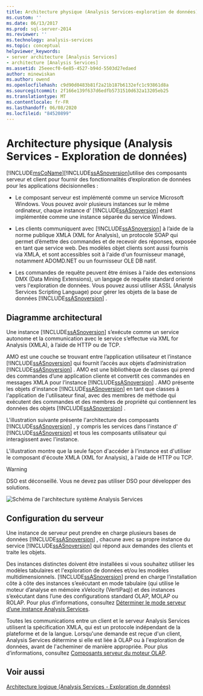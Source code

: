 ```yaml
---
title: Architecture physique (Analysis Services-exploration de données) | Microsoft Docs
ms.custom: ''
ms.date: 06/13/2017
ms.prod: sql-server-2014
ms.reviewer: ''
ms.technology: analysis-services
ms.topic: conceptual
helpviewer_keywords:
- server architecture [Analysis Services]
- architecture [Analysis Services]
ms.assetid: 25eeecf0-6e85-4527-b94d-5503d27edaed
author: minewiskan
ms.author: owend
ms.openlocfilehash: c9d90d0483b81f2a21b187b6132efc1c93861d8a
ms.sourcegitcommit: 2f166e139f637d6edfb5731510d632a13205eb25
ms.translationtype: MT
ms.contentlocale: fr-FR
ms.lasthandoff: 06/08/2020
ms.locfileid: "84520899"
---
```

# <a name="physical-architecture-analysis-services---data-mining"></a>Architecture physique (Analysis Services - Exploration de données)
  [!INCLUDE[msCoName](../../includes/msconame-md.md)][!INCLUDE[ssASnoversion](../../includes/ssasnoversion-md.md)]utilise des composants serveur et client pour fournir des fonctionnalités d’exploration de données pour les applications décisionnelles :

-   Le composant serveur est implémenté comme un service Microsoft Windows. Vous pouvez avoir plusieurs instances sur le même ordinateur, chaque instance d' [!INCLUDE[ssASnoversion](../../includes/ssasnoversion-md.md)] étant implémentée comme une instance séparée du service Windows.

-   Les clients communiquent avec [!INCLUDE[ssASnoversion](../../includes/ssasnoversion-md.md)] à l’aide de la norme publique XMLA (XML for Analysis), un protocole SOAP qui permet d’émettre des commandes et de recevoir des réponses, exposée en tant que service web. Des modèles objet clients sont aussi fournis via XMLA, et sont accessibles soit à l'aide d'un fournisseur managé, notamment ADOMD.NET ou un fournisseur OLE DB natif.

-   Les commandes de requête peuvent être émises à l'aide des extensions DMX (Data Mining Extensions), un langage de requête standard orienté vers l'exploration de données. Vous pouvez aussi utiliser ASSL (Analysis Services Scripting Language) pour gérer les objets de la base de données [!INCLUDE[ssASnoversion](../../includes/ssasnoversion-md.md)] .

## <a name="architectural-diagram"></a>Diagramme architectural
 Une instance [!INCLUDE[ssASnoversion](../../includes/ssasnoversion-md.md)] s’exécute comme un service autonome et la communication avec le service s’effectue via XML for Analysis (XMLA), à l’aide de HTTP ou de TCP.

 AMO est une couche se trouvant entre l’application utilisateur et l’instance [!INCLUDE[ssASnoversion](../../includes/ssasnoversion-md.md)] qui fournit l’accès aux objets d’administration [!INCLUDE[ssASnoversion](../../includes/ssasnoversion-md.md)] . AMO est une bibliothèque de classes qui prend des commandes d’une application cliente et convertit ces commandes en messages XMLA pour l’instance [!INCLUDE[ssASnoversion](../../includes/ssasnoversion-md.md)] . AMO présente les objets d'instance [!INCLUDE[ssASnoversion](../../includes/ssasnoversion-md.md)] en tant que classes à l'application de l'utilisateur final, avec des membres de méthode qui exécutent des commandes et des membres de propriété qui contiennent les données des objets [!INCLUDE[ssASnoversion](../../includes/ssasnoversion-md.md)] .

 L'illustration suivante présente l'architecture des composants [!INCLUDE[ssASnoversion](../../includes/ssasnoversion-md.md)] , y compris les services dans l'instance d' [!INCLUDE[ssASnoversion](../../includes/ssasnoversion-md.md)] et tous les composants utilisateur qui interagissent avec l'instance.

 L'illustration montre que la seule façon d'accéder à l'instance est d'utiliser le composant d'écoute XMLA (XML for Analysis), à l'aide de HTTP ou TCP.

> [!WARNING]
>  DSO est déconseillé. Vous ne devez pas utiliser DSO pour développer des solutions.

 ![Schéma de l'architecture système Analysis Services](../dev-guide/media/analysisservicessystemarchitecture.gif "Schéma de l'architecture système Analysis Services")

## <a name="server-configuration"></a>Configuration du serveur
 Une instance de serveur peut prendre en charge plusieurs bases de données [!INCLUDE[ssASnoversion](../../includes/ssasnoversion-md.md)] , chacune avec sa propre instance du service [!INCLUDE[ssASnoversion](../../includes/ssasnoversion-md.md)] qui répond aux demandes des clients et traite les objets.

 Des instances distinctes doivent être installées si vous souhaitez utiliser les modèles tabulaires et l'exploration de données et/ou les modèles multidimensionnels. [!INCLUDE[ssASnoversion](../../includes/ssasnoversion-md.md)] prend en charge l’installation côte à côte des instances s’exécutant en mode tabulaire (qui utilise le moteur d’analyse en mémoire xVelocity (VertiPaq)) et des instances s’exécutant dans l’une des configurations standard OLAP, MOLAP ou ROLAP. Pour plus d’informations, consultez [Déterminer le mode serveur d’une instance Analysis Services](../instances/determine-the-server-mode-of-an-analysis-services-instance.md).

 Toutes les communications entre un client et le serveur Analysis Services utilisent la spécification XMLA, qui est un protocole indépendant de la plateforme et de la langue. Lorsqu'une demande est reçue d'un client, Analysis Services détermine si elle est liée à OLAP ou à l'exploration de données, avant de l'acheminer de manière appropriée. Pour plus d’informations, consultez [Composants serveur du moteur OLAP](../multidimensional-models/olap-physical/olap-engine-server-components.md).

## <a name="see-also"></a>Voir aussi
 [Architecture logique &#40;Analysis Services - Exploration de données&#41;](logical-architecture-analysis-services-data-mining.md)


